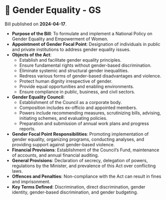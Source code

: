 # 📄  Gender Equality - GS

Bill published on **2024-04-17**.

- **Purpose of the Bill**: To formulate and implement a National Policy on Gender Equality and Empowerment of Women.
- **Appointment of Gender Focal Point**: Designation of individuals in public and private institutions to address gender equality issues.
- **Objects of the Act**:
  - Establish and facilitate gender equality principles.
  - Ensure fundamental rights without gender-based discrimination.
  - Eliminate systemic and structural gender inequalities.
  - Redress various forms of gender-based disadvantages and violence.
  - Protect human dignity irrespective of gender.
  - Provide equal opportunities and enabling environments.
  - Ensure compliance in public, business, and civil sectors.
- **Gender Equality Council**:
  - Establishment of the Council as a corporate body.
  - Composition includes ex-officio and appointed members.
  - Powers include recommending measures, scrutinizing bills, advising, initiating schemes, and evaluating policies.
  - Preparation and submission of annual work plans and progress reports.
- **Gender Focal Point Responsibilities**: Promoting implementation of gender equality, organizing programs, conducting analyses, and providing support against gender-based violence.
- **Financial Provisions**: Establishment of the Council’s Fund, maintenance of accounts, and annual financial auditing.
- **General Provisions**: Declaration of secrecy, delegation of powers, regulations by the Minister, and prevalence of this Act over conflicting laws.
- **Offences and Penalties**: Non-compliance with the Act can result in fines and imprisonment.
- **Key Terms Defined**: Discrimination, direct discrimination, gender identity, gender-based discrimination, and gender budgeting.
